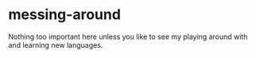 # messing-around
Nothing too important here unless you like to see my playing around with and learning new languages.
